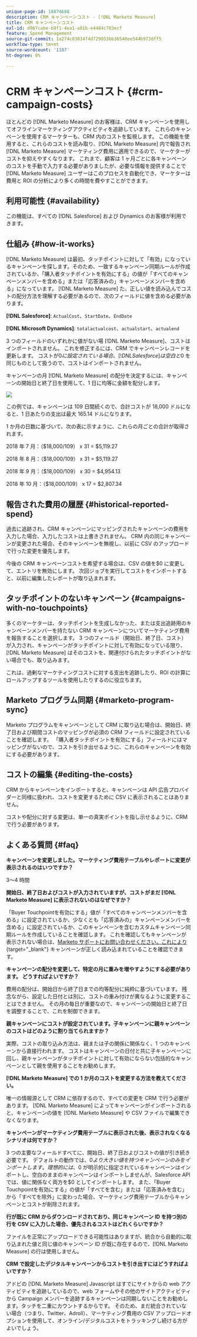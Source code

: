 ```yaml
---
unique-page-id: 18874688
description: CRM キャンペーンコスト - [!DNL Marketo Measure]
title: CRM キャンペーンコスト
exl-id: d967cabe-b9f1-4ea1-a81b-e4484c703ecf
feature: Spend Management
source-git-commit: 1a274c83814f4d729053bb36548ee544b973dff5
workflow-type: tm+mt
source-wordcount: '1187'
ht-degree: 0%

---
```


# CRM キャンペーンコスト {#crm-campaign-costs}

ほとんどの [!DNL Marketo Measure] のお客様は、CRM キャンペーンを使用してオフラインマーケティングアクティビティを追跡しています。 これらのキャンペーンを使用するマーケターも、CRM 内のコストを監視します。 この機能を使用すると、これらのコストを読み取り、[!DNL Marketo Measure] 内で報告され [!DNL Marketo Measure] マーケティング費用に適用できるので、マーケターがコストを抑えやすくなります。 これまで、顧客は 1 ヶ月ごとに各キャンペーンのコストを手動で入力する必要がありましたが、必要な情報を提供することで [!DNL Marketo Measure] ユーザーはこのプロセスを自動化でき、マーケターは費用と ROI の分析により多くの時間を費やすことができます。

## 利用可能性 {#availability}

この機能は、すべての [!DNL Salesforce] および Dynamics のお客様が利用できます。

## 仕組み {#how-it-works}

[!DNL Marketo Measure] は最初、タッチポイントに対して「有効」になっているキャンペーンを探します。そのため、一致するキャンペーン同期ルールが作成されているか、「購入者タッチポイントを有効にする」の値が「すべてのキャンペーンメンバーを含める」または「応答済みの」キャンペーンメンバーを含める」になっています。 [!DNL Marketo Measure] た、正しい値を読み込んでコストの配分方法を理解する必要があるので、次のフィールドに値を含める必要があります。

**[!DNL Salesforce]**: `ActualCost`、`StartDate`、`EndDate`

**[!DNL Microsoft Dynamics]**: `totalactualcost`、`actualstart`、`actualend`

3 つのフィールドのいずれかに値がない場 [!DNL Marketo Measure]、コストはインポートされません。 これを修正するには、CRM でキャンペーンレコードを更新します。 コストが$0 に設定されている場合、[!DNL Salesforce] は空白と$0 を同じものとして扱うので、コストはインポートされません。

キャンペーンの月 [!DNL Marketo Measure] の配分を決定するには、キャンペーンの開始日と終了日を使用して、1 日に均等に金額を配分します。

![](assets/1.jpg)

この例では、キャンペーンは 109 日間続くので、合計コストが 18,000 ドルになると、1 日あたりの支出は最大 165.14 ドルになります。

1 か月の日数に基づいて、次の表に示すように、これらの月ごとの合計が取得されます。

2018 年 7 月：（$18,000/109） x 31 = $5,119.27

2018 年 8 月：（$18,000/109） x 31 = $5,119.27

2018 年 9 月：（$18,000/109） x 30 = $4,954.13

2018 年 10 月：（$18,000/109） x 17 = $2,807.34

## 報告された費用の履歴 {#historical-reported-spend}

過去に追跡され、CRM キャンペーンにマッピングされたキャンペーンの費用を入力した場合、入力したコストは上書きされません。 CRM 内の同じキャンペーンが変更された場合、そのキャンペーンを無視し、以前に CSV のアップロードで行った変更を優先します。

今後の CRM キャンペーンコストを希望する場合は、CSV の値を$0 に変更して、エントリを無効にします。 次回ジョブを実行してコストをインポートすると、以前に編集したレポートが取り込まれます。

## タッチポイントのないキャンペーン {#campaigns-with-no-touchpoints}

多くのマーケターは、タッチポイントを生成しなかった、または支出追跡用のキャンペーンメンバーを持たない CRM キャンペーンについてマーケティング費用を報告することを選択します。 3 つのフィールド（開始日、終了日、コスト）が入力され、キャンペーンがタッチポイントに対して有効になっている限り、[!DNL Marketo Measure] はそのコストを、関連付けられたタッチポイントがない場合でも、取り込みます。

これは、過剰なマーケティングコストに対する支出を追跡したり、ROI の計算にロールアップするツールを使用したりするのに役立ちます。

## Marketo プログラム同期 {#marketo-program-sync}

Marketo プログラムをキャンペーンとして CRM に取り込む場合は、開始日、終了日および期間コストのマッピングが必須の CRM フィールドに設定されていることを確認します。 「購入者タッチポイントを有効にする」フィールドにはマッピングがないので、コストを引き出せるように、これらのキャンペーンを有効にする必要があります。

## コストの編集 {#editing-the-costs}

CRM からキャンペーンをインポートすると、キャンペーンは API 広告プロバイダーと同様に扱われ、コストを変更するために CSV に表示されることはありません。

コストや配分に対する変更は、単一の真実ポイントを指し示せるように、CRM で行う必要があります。

## よくある質問 {#faq}

**キャンペーンを変更しました。マーケティング費用テーブルやレポートに変更が表示されるのはいつですか？**

3～4 時間

**開始日、終了日およびコストが入力されていますが、コストがまだ [!DNL Marketo Measure] に表示されないのはなぜですか？**

「Buyer Touchpointを有効にする」値が「すべてのキャンペーンメンバーを含める」に設定されているか、少なくとも「応答済みの」キャンペーンメンバーを含める」に設定されているか、このキャンペーンを含むカスタムキャンペーン同期ルールを作成していることを確認します。 これを確認してもキャンペーンが表示されない場合は、[Marketo サポートにお問い合わせください。これにより ](https://nation.marketo.com/t5/support/ct-p/Support){target="_blank"} キャンペーンが正しく読み込まれていることを確認できます。

**キャンペーンの配分を変更して、特定の月に重みを増やすようにする必要があります。 どうすればよいですか？**

費用の配分は、開始日から終了日までの均等配分に純粋に基づいています。 残念ながら、設定した日付とは別に、コストの重み付けが異なるように変更することはできません。 その月の毎日が重要なので、キャンペーンの開始日と終了日を調整することで、これを制御できます。

**親キャンペーンにコストが設定されています。子キャンペーンに親キャンペーンのコストはどのように割り当てられますか？**

実際、コストの取り込み方法は、親または子の関係に関係なく、1 つのキャンペーンから直接行われます。 コストはキャンペーンの日付と共に子キャンペーンに回し、親キャンペーンがタッチポイントに対して有効にならない包括的なキャンペーンとして親を使用することをお勧めします。

**[!DNL Marketo Measure] での 1 か月のコストを変更する方法を教えてください。**

唯一の情報源として CRM に依存するので、すべての変更を CRM で行う必要があります。 [!DNL Marketo Measure] によってキャンペーンがインポートされると、キャンペーンの値を [!DNL Marketo Measure] や CSV ファイルで編集できなくなります。

**キャンペーンがマーケティング費用テーブルに表示された後、表示されなくなるシナリオは何ですか？**

3 つの主要なフィールドすべてに、開始日、終了日およびコストの値が引き続き必要です。 デフォルトの動作では、$0 より大きい値を持つキャンペーンのみをインポートします。 理想的には、$0 が明示的に指定されているキャンペーンはインポートし、空白のままのキャンペーンはインポートしませんが、Salesforce API では、値に関係なく両方を$0 としてインポートします。 また、「Buyer Touchpointを有効にする」の値が「すべてを含む」または「応答済みを含む」から「すべてを除外」に変わった場合、マーケティング費用テーブルからキャンペーンとコストが削除されます。

**行が既に CRM からダウンロードされており、同じキャンペーン ID を持つ別の行を CSV に入力した場合、優先されるコストはどれくらいですか？**

ファイルを正常にアップロードできる可能性はありますが、統合から自動的に取り込まれた値と同じ値のキャンペーン ID が既に存在するので、[!DNL Marketo Measure] の行は使用しません。

**CRM で設定したデジタルキャンペーンからコストを引き出すにはどうすればよいですか？**

アドビの [!DNL Marketo Measure] Javascript はすでにサイトからの web アクティビティを追跡しているので、web フォームやその他のサイトアクティビティから Campaign メンバーを追跡するキャンペーンは同期しないことをお勧めします。タッチを二重にカウントするからです。 そのため、まだ統合されていない場合（つまり、Twitter、Adroll）、マーケティング費用の CSV アップロードオプションを使用して、オンライン/デジタルコストをトラッキングし続ける方がよいでしょう。
